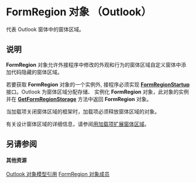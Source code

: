
# FormRegion 对象 （Outlook）

代表 Outlook 窗体中的窗体区域。


## 说明

 **FormRegion** 对象允许外接程序中修改的外观和行为的窗体区域自定义窗体中添加代码隐藏的窗体区域。

若要获取 **FormRegion** 对象的一个实例外, 接程序必须实现 **[FormRegionStartup](948ea6b7-2962-57e7-618d-fa0977b65651.md)** 接口。Outlook 为窗体区域分配存储、 实例化 **FormRegion** 对象，此对象的实例并在 **[GetFormRegionStorage](685b5ed7-dd19-9040-664f-5deff6e738c7.md)** 方法中返回 **FormRegion** 对象。

当加载项关闭窗体区域的框架时，加载项必须释放窗体区域的对象。

有关设计窗体区域的详细信息，请参阅[用加载项扩展窗体区域](http://msdn.microsoft.com/library/b1a28a20-a0b8-cc57-7672-da51ec8bb097%28Office.15%29.aspx)。


## 另请参阅


#### 其他资源


[Outlook 对象模型引用](http://msdn.microsoft.com/library/73221b13-d8d8-99b8-3394-b95dbbfd5ddc%28Office.15%29.aspx)
[FormRegion 对象成员](eb4ff750-2911-8f8d-2ef0-c3f5e7adf4e0.md)